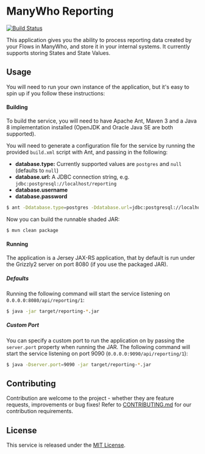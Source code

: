 ManyWho Reporting
======================

[![Build Status](https://travis-ci.org/manywho/reporting.svg?branch=develop)](https://travis-ci.org/manywho/reporting)

This application gives you the ability to process reporting data created by your Flows in ManyWho, and store it in your
internal systems. It currently supports storing States and State Values.

## Usage

You will need to run your own instance of the application, but it's easy to spin up if you follow these instructions:

#### Building

To build the service, you will need to have Apache Ant, Maven 3 and a Java 8 implementation installed (OpenJDK and 
Oracle Java SE are both supported).

You will need to generate a configuration file for the service by running the provided `build.xml` script with Ant, and 
passing in the following:

* **database.type:** Currently supported values are `postgres` and `null` (defaults to `null`)
* **database.url:** A JDBC connection string, e.g. `jdbc:postgresql://localhost/reporting`
* **database.username**
* **database.password**

```bash
$ ant -Ddatabase.type=postgres -Ddatabase.url=jdbc:postgresql://localhost/reporting -Ddatabase.username=postgres -Ddatabase.password=password
```

Now you can build the runnable shaded JAR:

```bash
$ mvn clean package
```

#### Running

The application is a Jersey JAX-RS application, that by default is run under the Grizzly2 server on port 8080 (if you
use the packaged JAR).

##### Defaults

Running the following command will start the service listening on `0.0.0.0:8080/api/reporting/1`:

```bash
$ java -jar target/reporting-*.jar
```

##### Custom Port

You can specify a custom port to run the application on by passing the `server.port` property when running the JAR. The
following command will start the service listening on port 9090 (`0.0.0.0:9090/api/reporting/1`):

```bash
$ java -Dserver.port=9090 -jar target/reporting-*.jar
```

## Contributing

Contribution are welcome to the project - whether they are feature requests, improvements or bug fixes! Refer to 
[CONTRIBUTING.md](CONTRIBUTING.md) for our contribution requirements.

## License

This service is released under the [MIT License](http://opensource.org/licenses/mit-license.php).